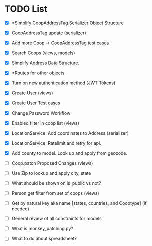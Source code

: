 # TODO List
- [x] *Simplify CoopAddressTag Serializer Object Structure
- [x] CoopAddressTag update (serializer)
- [x] Add more Coop -> CoopAddressTag test cases
- [x] Search Coops (views, models)
- [x] Simplify Address Data Structure.
- [x] *Routes for other objects
- [x] Turn on new authentication method (JWT Tokens)
- [x] Create User (views)
- [x] Create User Test cases
- [x] Change Password Workflow
- [x] Enabled filter in coop list (views)
- [x] LocationService: Add coordinates to Address (serializer)
- [x] LocationService: Ratelimit and retry for api.
- [x] Add county to model. Look up and apply from geocode. 

- [ ] Coop.patch Proposed Changes (views)

- [ ] Use Zip to lookup and apply city, state


- [ ] What should be shown on is_public vs not?
- [ ] Person get filter from set of coops (views)
- [ ] Get by natural key aka name [states, countries, and Cooptype] (if needed)
- [ ] General review of all constraints for models
- [ ] What is monkey_patching.py?
- [ ] What to do about spreadsheet?
